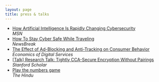 ```yaml
---
layout: page
title: press & talks
---
```



<ul>
  <li><a href="https://www.msn.com/en-us/news/technology/how-artificial-intelligence-is-rapidly-changing-cybersecurity-according-to-project-security-engineer-sarthak-munshi/ar-AA1t4AkI" target="_blank">How Artificial Intelligence Is Rapidly Changing Cybersecurity</a><br><em>MSN</em></li>
  <li><a href="https://www.newsbreak.com/news/3621862378760-how-to-stay-cyber-safe-while-traveling-according-to-tech-expert-sarthak-munshi" target="_blank">How To Stay Cyber Safe While Traveling</a><br><em>NewsBreak</em></li>
  <li><a href="https://www.law.upenn.edu/live/files/11653-the-effect-of-ad-blocking-and-anti-tracking-on" target="_blank">The Effect of Ad-Blocking and Anti-Tracking on Consumer Behavior</a><br><em>Economics of Digital Services</em></li>
  <li><a href="https://www.youtube.com/watch?v=8gZSfT4y44w" target="_blank">[Talk] Research Talk: Tightly CCA-Secure Encryption Without Pairings </a><br><em>Stanford Scholar</em></li>
  <li><a href="https://www.thehindu.com/features/kids/play-the-numbers-game/article2888602.ece" target="_blank">Play the numbers game</a><br><em>The Hindu</em></li>
</ul>
